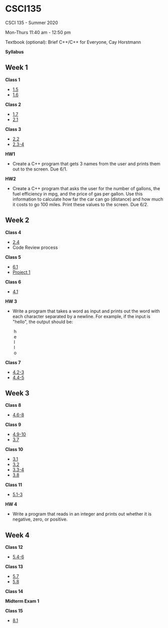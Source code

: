 # CSCI135
CSCI 135 - Summer 2020

Mon-Thurs 11:40 am - 12:50 pm

Textbook (optional): Brief C++/C++ for Everyone, Cay Horstmann 

**Syllabus**

## Week 1

**Class 1**
- [1.5](https://maryash.github.io/135/slides/1.5%20Analyzing%20Your%20First%20Program.pdf)
- [1.6](https://maryash.github.io/135/slides/1.6%20Errors.pdf)

**Class 2**
- [1.7](https://maryash.github.io/135/slides/1.7%20PS%20Algorithm%20Design.pdf)
- [2.1](https://maryash.github.io/135/slides/2.1%20Variables.pdf)


**Class 3**
- [2.2](https://maryash.github.io/135/slides/2.2%20Arithmetic.pdf)
- [2.3-4](https://maryash.github.io/135/slides/2.3%20Input%20and%20Output%20_%202.4%20PS%20First%20Do%20It%20By%20Hand.pdf)

**HW1**
- Create a C++ program that gets 3 names from the user and prints them out to the screen. Due 6/1.

**HW2**
- Create a C++ program that asks the user for the number of gallons, the fuel efficiency in mpg, and the price of gas per gallon. Use this information to calculate how far the car can go (distance) and how much it costs to go 100 miles. Print these values to the screen. Due 6/2.

## Week 2

**Class 4**
- [2.4](https://maryash.github.io/135/slides/2.5%20Strings.pdf)
- Code Review process

**Class 5**
- [6.1](https://maryash.github.io/135/slides/6.1%20Arrays.pdf)
- [Project 1](https://maryash.github.io/135/projects/project_01.html)

**Class 6**
- [4.1](https://maryash.github.io/135/slides/4.1%20The%20WHILE%20Loop.pdf)

**HW 3**
- Write a program that takes a word as input and prints out the word with each character separated by a newline. For example, if the input is "hello", the output should be:

&nbsp;&nbsp;&nbsp;&nbsp;&nbsp;&nbsp; h<br/>
&nbsp;&nbsp;&nbsp;&nbsp;&nbsp;&nbsp; e<br/>
&nbsp;&nbsp;&nbsp;&nbsp;&nbsp;&nbsp; l<br/>
&nbsp;&nbsp;&nbsp;&nbsp;&nbsp;&nbsp; l<br/>
&nbsp;&nbsp;&nbsp;&nbsp;&nbsp;&nbsp; o

**Class 7**
- [4.2-3](https://maryash.github.io/135/slides/4.2%20PS%20Hand-Tracing%20_%204.3%20The%20FOR%20Loop.pdf)
- [4.4-5](https://maryash.github.io/135/slides/4.4%20The%20DO%20Loop%20_%204.5%20Processing%20Input.pdf)

## Week 3

**Class 8**
- [4.6-8](https://maryash.github.io/135/slides/4.6%20PS%20Storyboards%20_%204.7%20Common%20Loop%20Algorithms%20_%204.8%20Nested%20Loops.pdf)

**Class 9**
- [4.9-10](https://maryash.github.io/135/slides/4.9%20PS%20Solve%20a%20Simpler%20Problem%20First%20_%204.10%20Random%20Numbers%20and%20Simulations.pdf)
- [3.7](https://maryash.github.io/135/slides/3.7%20Boolean%20Variables%20and%20Operators.pdf)

**Class 10**
- [3.1](https://maryash.github.io/135/slides/3.1%20The%20IF%20Statement.pdf)
- [3.2](https://maryash.github.io/135/slides/3.2%20Comparing%20Numbers%20and%20Strings.pdf)
- [3.3-4](https://maryash.github.io/135/slides/3.3%20Multiple%20Alternatives%20_%203.4%20Nested%20Branches.pdf)
- [3.8](https://maryash.github.io/135/slides/3.8%20Application_%20Input%20Validation.pdf)

**Class 11**
- [5.1-3](https://maryash.github.io/135/slides/5.1%20Functions%20as%20Black%20Boxes%20_%205.2%20Implementing%20Functions%20_%205.3%20Parameter%20Passing.pdf)

**HW 4**
- Write a program that reads in an integer and prints out whether it is negative, zero, or positive.

## Week 4

**Class 12**
- [5.4-6](https://maryash.github.io/135/slides/5.4%20Return%20Values%20_%205.5%20Functions%20without%20Return%20Values%20_%205.6%20Reusable%20Functions.pdf)

**Class 13**
- [5.7](https://maryash.github.io/135/slides/5.7%20Stepwise%20Refinement.pdf)
- [5.8](https://maryash.github.io/135/slides/5.8%20Variable%20Scope%20and%20Globals.pdf)

**Class 14**

**Midterm Exam 1**

**Class 15**
- [8.1](https://maryash.github.io/135/slides/8.1%20Reading%20and%20Writing%20Text%20Files.pdf)
